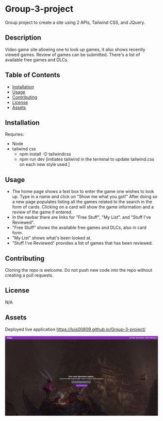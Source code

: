 # Group-3-project

Group project to create a site using 2 APIs, Tailwind CSS, and JQuery.

## Description

Video game site allowing one to look up games, it also shows recently viewed games.
Review of games can be submitted.
There's a list of available free games and DLCs.

## Table of Contents

- [Installation](#installation)
- [Usage](#usage)
- [Contributing](#contributing)
- [License](#license)
- [Assets](#assets)

## Installation

Requries:

- Node
- tailwind css
  - npm install -D tailwindcss
  - npm run dev [initiates tailwind in the terminal to update tailwind.css on each new style used.]

## Usage

- The home page shows a text box to enter the game one wishes to look up. Type in a name and click on "Show me what you got!" After doing so a new page populates listing all the games related to the search in the form of cards. Clicking on a card will show the game information and a review of the game if entered.
- In the navbar there are links for "Free Stuff", "My List". and "Stuff I've Reviewed".
- "Free Stuff" shows the available free games and DLCs, also in card form.
- "My List" shows what's been looked at.
- "Stuff I've Reviewed" provides a list of games that has been reviewed.

## Contributing

Cloning the repo is welcome. Do not push new code into the repo without creating a pull requests.

## License

N/A

## Assets

Deployed live application https://luis00809.github.io/Group-3-project/

![Screenshot of website](<images/Screenshot 2023-08-01 094841.png>)

